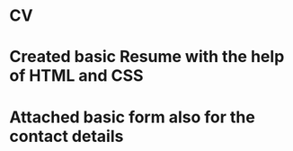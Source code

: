 # CV
# Created basic Resume with the help of HTML and CSS
# Attached basic form also for the contact details
